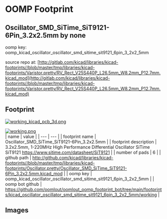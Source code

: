 # OOMP Footprint  
## Oscillator_SMD_SiTime_SiT9121-6Pin_3.2x2.5mm  by none  
  
oomp key: oomp_kicad_oscillator_oscillator_smd_sitime_sit9121_6pin_3_2x2_5mm  
  
source repo at: [http://gitlab.com/kicad/libraries/kicad-footprints//blob/master/tmp/libraries/kicad-footprints/Varistor.pretty/RV_Rect_V25S440P_L26.5mm_W8.2mm_P12.7mm.kicad_mod](http://gitlab.com/kicad/libraries/kicad-footprints//blob/master/tmp/libraries/kicad-footprints/Varistor.pretty/RV_Rect_V25S440P_L26.5mm_W8.2mm_P12.7mm.kicad_mod)  
## Footprint  
  
[![working_kicad_pcb_3d.png](working_kicad_pcb_3d_600.png)](working_kicad_pcb_3d.png)  
  
[![working.png](working_600.png)](working.png)  
| name | value | 
| --- | --- | 
| footprint name | Oscillator_SMD_SiTime_SiT9121-6Pin_3.2x2.5mm | 
| footprint description | 3.2x2.5mm, 1-220MHz High Performance Differential Oscillator SiTime SiT9121 https://www.sitime.com/datasheet/SiT9121 | 
| number of pads | 6 | 
| github path | http://github.com/kicad/libraries/kicad-footprints//blob/master/tmp/libraries/kicad-footprints/Oscillator.pretty/Oscillator_SMD_SiTime_SiT9121-6Pin_3.2x2.5mm.kicad_mod | 
| oomp key | oomp_kicad_oscillator_oscillator_smd_sitime_sit9121_6pin_3_2x2_5mm | 
| oomp bot github | https://github.com/oomlout/oomlout_oomp_footprint_bot/tree/main/footprints/kicad_oscillator_oscillator_smd_sitime_sit9121_6pin_3_2x2_5mm/working | 
## Images  
